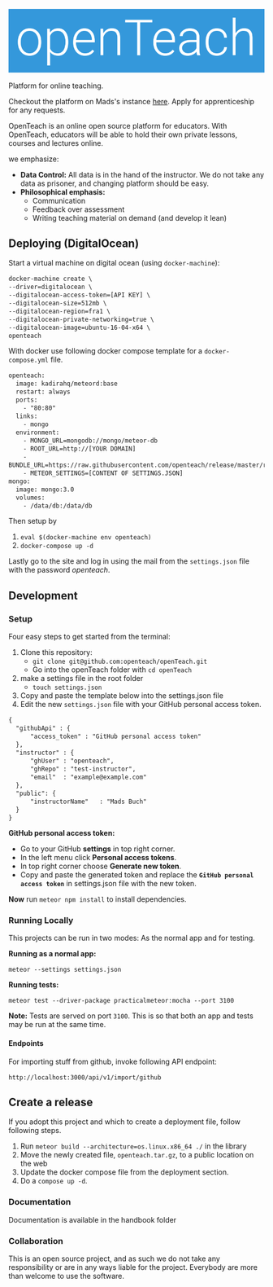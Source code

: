 
![logo](https://github.com/openteach/openteach/raw/master/public/assets/images/ot.png)

Platform for online teaching.

Checkout the platform on Mads's instance [here](http://learn.madsbuch.com). Apply for
apprenticeship for any requests.

OpenTeach is an online open source platform for educators. With OpenTeach,
educators will be able to hold their own private lessons, courses and lectures
online.

we emphasize:

* __Data Control:__ All data is in the hand of the instructor. We
  do not take any data as prisoner, and changing platform should be
  easy.
* __Philosophical emphasis:__
    - Communication
    - Feedback over assessment
    - Writing teaching material on demand (and develop it lean)

## Deploying (DigitalOcean)
Start a virtual machine on digital ocean (using `docker-machine`):

```
docker-machine create \
--driver=digitalocean \
--digitalocean-access-token=[API KEY] \
--digitalocean-size=512mb \
--digitalocean-region=fra1 \
--digitalocean-private-networking=true \
--digitalocean-image=ubuntu-16-04-x64 \
openteach
```

With docker use following docker compose template for a `docker-compose.yml`
file.

```
openteach:
  image: kadirahq/meteord:base
  restart: always
  ports:
    - "80:80"
  links:
    - mongo
  environment:
    - MONGO_URL=mongodb://mongo/meteor-db
    - ROOT_URL=http://[YOUR DOMAIN]
    - BUNDLE_URL=https://raw.githubusercontent.com/openteach/release/master/releases/[RELEASE].tar.gz
    - METEOR_SETTINGS=[CONTENT OF SETTINGS.JSON]
mongo:
  image: mongo:3.0
  volumes:
    - /data/db:/data/db
```

Then setup by

1. `eval $(docker-machine env openteach)`
2. `docker-compose up -d`

Lastly go to the site and log in using the mail from the `settings.json`
file with the password _openteach_.

## Development

### Setup
Four easy steps to get started from the terminal:

1. Clone this repository:
    - `git clone git@github.com:openteach/openTeach.git`
    - Go into the openTeach folder with `cd openTeach`
2. make a settings file in the root folder
    - `touch settings.json`
3. Copy and paste the template below into the settings.json file
4. Edit the new `settings.json` file with your GitHub personal access token.

```
{
  "githubApi" : {
      "access_token" : "GitHub personal access token"
  },
  "instructor" : {
      "ghUser" : "openteach",
      "ghRepo" : "test-instructor",
      "email"  : "example@example.com"
  },
  "public": {
      "instructorName"   : "Mads Buch"
  }
}
```

__GitHub personal access token:__

* Go to your GitHub __settings__ in top right corner.
* In the left menu click __Personal access tokens__.
* In top right corner choose __Generate new token__.
* Copy and paste the generated token and replace the
  __`GitHub personal access token`__ in settings.json file with the new token.

__Now__ run `meteor npm install` to install dependencies.

### Running Locally
This projects can be run in two modes: As the normal app and for testing.

__Running as a normal app:__

```
meteor --settings settings.json
```

__Running tests:__

```
meteor test --driver-package practicalmeteor:mocha --port 3100
```

__Note:__ Tests are served on port `3100`. This is so that both an app and tests
may be run at the same time.

#### Endpoints
For importing stuff from github, invoke following API endpoint:

```
http://localhost:3000/api/v1/import/github
```

## Create a release
If you adopt this project and which to create a deployment file, follow following
steps.

1. Run `meteor build --architecture=os.linux.x86_64 ./` in the library
2. Move the newly created file, `openteach.tar.gz`, to a public location on
   the web
3. Update the docker compose file from the deployment section.
4. Do a `compose up -d`.

### Documentation
Documentation is available in the handbook folder

### Collaboration
This is an open source project, and as such we do not take any responsibility
or are in any ways liable for the project. Everybody are more than welcome to
use the software.
